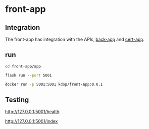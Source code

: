 # front-app

## Integration

The front-app has integration with the APIs, [back-app]() and [cert-app](https://github.com/kdop-dev/cert-app).

## run

```bash
cd front-app/app

flask run --port 5001
```

```bash
docker run -p 5001:5001 kdop/front-app:0.0.1
```

## Testing

<http://127.0.0.1:5001/health>

<http://127.0.0.1:5001/index>